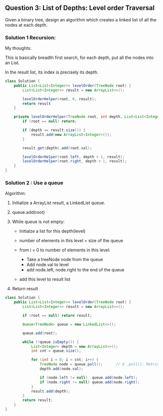 ## Question 3: List of Depths: Level order Traversal

Given a binary tree, design an algorithm which creates a linked list of all the nodes at each depth.

### Solution 1 Recursion:

My thoughts:

This is basically breadth first search, for each depth, put all the nodes into an List.

In the result list, its index is precisely its depth.

```java
class Solution {
    public List<List<Integer>> levelOrder(TreeNode root) {
        List<List<Integer>> result = new ArrayList<>();

        levelOrderHelper(root, 0, result);
        return result
    }

    private levelOrderHelper(TreeNode root, int depth, List<List<Integer>> result) {
        if (root == null) return;

        if (depth == result.size()) {
            result.add(new ArrayList<Integer>());
        }

        result.get(depth).add(root.val);

        levelOrderHelper(root.left, depth + 1, result);
        levelOrderHelper(root.right, depth + 1, result);
    }
}
```

### Solution 2 : Use a queue

Algorithm:

1. Initialize a ArrayList result, a LinkedList queue.

2. queue.add(root)

3. While queue is not empty:

   - Initialze a list for this depth(level)
   - number of elements in this level = size of the queue
   - from i = 0 to number of elements in this level:

     - Take a treeNode node from the queue
     - Add node.val to level
     - add node.left, node.right to the end of the queue

   - add this level to result list

4. Return result

```java
class Solution {
    public List<List<Integer>> levelOrder(TreeNode root) {
        List<List<Integer>> result = new ArrayList<>();

        if (root == null) return result;

        Queue<TreeNode> queue = new LinkedList<>();

        queue.add(root);

        while (!queue.isEmpty()) {
            List<Integer> depth = new ArrayList<>();
            int cnt = queue.size();

            for (int i = 0; i < cnt; i++) {
                TreeNode node = queue.poll();      // E .poll(): Retrives and removes the head of the queue.
                depth.add(node.val);

                if (node.left != null)  queue.add(node.left);
                if (node.right != null) queue.add(node.right);
            }
            result.add(depth);
        }
        return result;
    }
}
```
